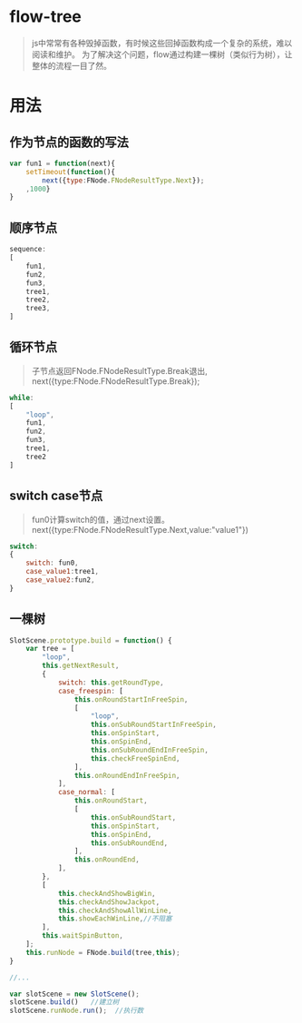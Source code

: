 # flow-tree


> js中常常有各种毁掉函数，有时候这些回掉函数构成一个复杂的系统，难以阅读和维护。
> 为了解决这个问题，flow通过构建一棵树（类似行为树），让整体的流程一目了然。

# 用法

## 作为节点的函数的写法
```js
var fun1 = function(next){
    setTimeout(function(){
        next({type:FNode.FNodeResultType.Next});
    ,1000}
}
```

## 顺序节点
```js
sequence:
[
    fun1,
    fun2,
    fun3,
    tree1,
    tree2,
    tree3,
]
```

## 循环节点
> 子节点返回FNode.FNodeResultType.Break退出,
> next({type:FNode.FNodeResultType.Break});

```js
while:
[
    "loop",
    fun1,
    fun2,
    fun3,
    tree1,
    tree2
]
```

## switch case节点
> fun0计算switch的值，通过next设置。next({type:FNode.FNodeResultType.Next,value:"value1"})

```js
switch:
{
    switch: fun0,
    case_value1:tree1,
    case_value2:fun2,
}
```

## 一棵树
```js
SlotScene.prototype.build = function() {
    var tree = [
        "loop",
        this.getNextResult,
        {
            switch: this.getRoundType,
            case_freespin: [
                this.onRoundStartInFreeSpin,
                [
                    "loop",
                    this.onSubRoundStartInFreeSpin,
                    this.onSpinStart,
                    this.onSpinEnd,
                    this.onSubRoundEndInFreeSpin,
                    this.checkFreeSpinEnd,
                ],
                this.onRoundEndInFreeSpin,
            ],
            case_normal: [
                this.onRoundStart,
                [
                    this.onSubRoundStart,
                    this.onSpinStart,
                    this.onSpinEnd,
                    this.onSubRoundEnd,
                ],
                this.onRoundEnd,
            ],
        },
        [
            this.checkAndShowBigWin,
            this.checkAndShowJackpot,
            this.checkAndShowAllWinLine,
            this.showEachWinLine,//不阻塞
        ],
        this.waitSpinButton,
    ];
    this.runNode = FNode.build(tree,this);
}

//...

var slotScene = new SlotScene();
slotScene.build()   //建立树
slotScene.runNode.run();  //执行数
```
